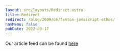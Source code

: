 ```yaml
---
layout: src/layouts/Redirect.astro
title: Redirect
redirect: /blog/2009/06/fenton-javascript-ethos/
navMenu: false
pubDate: 2022-09-17
---
```

<div>
Our article feed can be found <a href="/blog/2009/06/fenton-javascript-ethos/">here</a>
</div>
